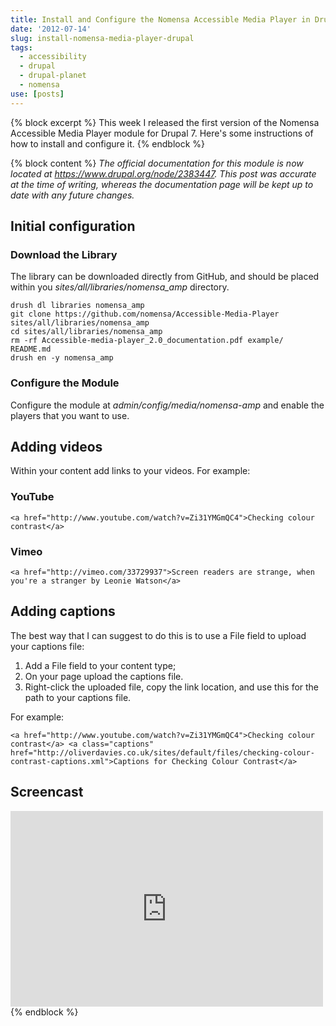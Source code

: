 ```yaml
---
title: Install and Configure the Nomensa Accessible Media Player in Drupal
date: '2012-07-14'
slug: install-nomensa-media-player-drupal
tags:
  - accessibility
  - drupal
  - drupal-planet
  - nomensa
use: [posts]
---
```

{% block excerpt %}
This week I released the first version of the Nomensa Accessible Media Player module for Drupal 7. Here's some instructions of how to install and configure it.
{% endblock %}

{% block content %}
*The official documentation for this module is now located at <https://www.drupal.org/node/2383447>. This post was accurate at the time of writing, whereas the documentation page will be kept up to date with any future changes.*

## Initial configuration

### Download the Library

The library can be downloaded directly from GitHub, and should be placed within you *sites/all/libraries/nomensa_amp* directory.
 
```language-bash
drush dl libraries nomensa_amp
git clone https://github.com/nomensa/Accessible-Media-Player sites/all/libraries/nomensa_amp
cd sites/all/libraries/nomensa_amp
rm -rf Accessible-media-player_2.0_documentation.pdf example/ README.md
drush en -y nomensa_amp
```

### Configure the Module

Configure the module at <em>admin/config/media/nomensa-amp</em> and enable the players that you want to use.

## Adding videos

Within your content add links to your videos. For example:

### YouTube

```language-html
<a href="http://www.youtube.com/watch?v=Zi31YMGmQC4">Checking colour contrast</a>
```

### Vimeo

```language-html
<a href="http://vimeo.com/33729937">Screen readers are strange, when you're a stranger by Leonie Watson</a>
```

## Adding captions

The best way that I can suggest to do this is to use a File field to upload your captions file:

1. Add a File field to your content type;
1. On your page upload the captions file.
1. Right-click the uploaded file, copy the link location, and use this for the path to your captions file.

For example:

```language-html
<a href="http://www.youtube.com/watch?v=Zi31YMGmQC4">Checking colour contrast</a> <a class="captions" href="http://oliverdavies.co.uk/sites/default/files/checking-colour-contrast-captions.xml">Captions for Checking Colour Contrast</a>
```

## Screencast

<div class="embed-container">
    <iframe
        src="https://player.vimeo.com/video/45731954"
        width="500"
        height="313"
        frameborder="0"
        webkitallowfullscreen
        mozallowfullscreen
        allowfullscreen>
    </iframe>
</div>
{% endblock %}
